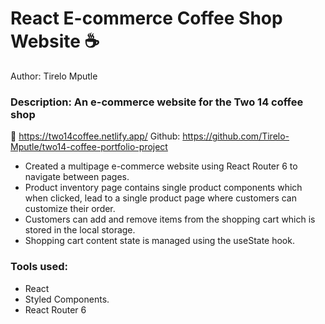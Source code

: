 # React E-commerce Coffee Shop Website ☕
Author: Tirelo Mputle <br>
### Description: An e-commerce website for the Two 14 coffee shop
🔗 https://two14coffee.netlify.app/
Github: https://github.com/Tirelo-Mputle/two14-coffee-portfolio-project

* Created a multipage e-commerce website using React Router 6 to navigate between pages. <br>
* Product inventory page contains single product components which when clicked, lead to a single product page where customers can customize their order.<br>
* Customers can add and remove items from the shopping cart which is stored in the local storage.<br>
* Shopping cart content state is managed using the useState hook.<br>
### Tools used:
* React
* Styled Components.
* React Router 6

